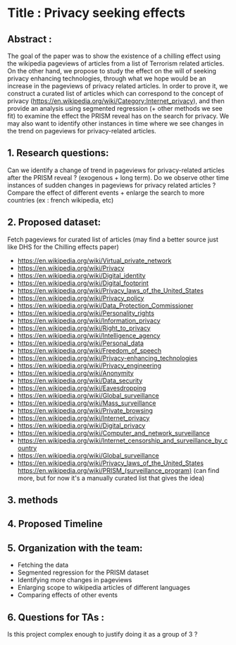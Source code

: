# Title : Privacy seeking effects

## Abstract :
The goal of the paper was to show the existence of a chilling effect using the wikipedia pageviews of articles from a list of Terrorism related articles. On the other hand, we propose to study the effect on the will of seeking privacy enhancing technologies, through what we hope would be an increase in the pageviews of privacy related articles. In order to prove it, we construct a curated list of articles which can correspond to the concept of privacy (https://en.wikipedia.org/wiki/Category:Internet_privacy), and then provide an analysis using segmented regression (+ other methods we see fit) to examine the effect the PRISM reveal has on the search for privacy. We may also want to identify other instances in time where we see changes in the trend on pageviews for privacy-related articles.

## 1. Research questions:  
Can we identify a change of trend in pageviews for privacy-related articles after the PRISM reveal ? (exogenous + long term).
Do we observe other time instances of sudden changes in pageviews for privacy related articles ?
Compare the effect of different events + enlarge the search to more countries (ex : french wikipedia, etc)

## 2. Proposed dataset:
Fetch pageviews for curated list of articles (may find a better source just like DHS for the Chilling effects paper)
- https://en.wikipedia.org/wiki/Virtual_private_network
- https://en.wikipedia.org/wiki/Privacy
- https://en.wikipedia.org/wiki/Digital_identity
- https://en.wikipedia.org/wiki/Digital_footprint
- https://en.wikipedia.org/wiki/Privacy_laws_of_the_United_States
- https://en.wikipedia.org/wiki/Privacy_policy
- https://en.wikipedia.org/wiki/Data_Protection_Commissioner
- https://en.wikipedia.org/wiki/Personality_rights
- https://en.wikipedia.org/wiki/Information_privacy
- https://en.wikipedia.org/wiki/Right_to_privacy
- https://en.wikipedia.org/wiki/Intelligence_agency
- https://en.wikipedia.org/wiki/Personal_data
- https://en.wikipedia.org/wiki/Freedom_of_speech
- https://en.wikipedia.org/wiki/Privacy-enhancing_technologies
- https://en.wikipedia.org/wiki/Privacy_engineering
- https://en.wikipedia.org/wiki/Anonymity
- https://en.wikipedia.org/wiki/Data_security
- https://en.wikipedia.org/wiki/Eavesdropping
- https://en.wikipedia.org/wiki/Global_surveillance
- https://en.wikipedia.org/wiki/Mass_surveillance
- https://en.wikipedia.org/wiki/Private_browsing
- https://en.wikipedia.org/wiki/Internet_privacy
- https://en.wikipedia.org/wiki/Digital_privacy
- https://en.wikipedia.org/wiki/Computer_and_network_surveillance
- https://en.wikipedia.org/wiki/Internet_censorship_and_surveillance_by_country
- https://en.wikipedia.org/wiki/Global_surveillance
- https://en.wikipedia.org/wiki/Privacy_laws_of_the_United_States
https://en.wikipedia.org/wiki/PRISM_(surveillance_program)
(can find more, but for now it's a manually curated list that gives the idea)

## 3. methods

## 4. Proposed Timeline

## 5. Organization with the team:
- Fetching the data
- Segmented regression for the PRISM dataset
- Identifying more changes in pageviews
- Enlarging scope to wikipedia articles of different languages
- Comparing effects of other events

## 6. Questions for TAs :
Is this project complex enough to justify doing it as a group of 3 ?
